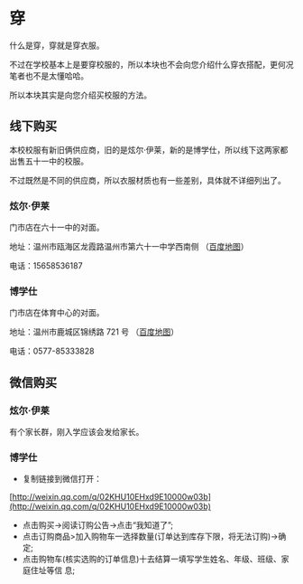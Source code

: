 # 穿

什么是穿，穿就是穿衣服。

不过在学校基本上是要穿校服的，所以本块也不会向您介绍什么穿衣搭配，更何况笔者也不是太懂哈哈。

所以本块其实是向您介绍买校服的方法。

## 线下购买

本校校服有新旧俩供应商，旧的是炫尔·伊莱，新的是博学仕，所以线下这两家都出售五十一中的校服。

不过既然是不同的供应商，所以衣服材质也有一些差别，具体就不详细列出了。

### 炫尔·伊莱

门市店在六十一中的对面。

地址：温州市瓯海区龙霞路温州市第六十一中学西南侧 （[百度地图](https://ditu.baidu.com/poi/%E7%82%AB%E5%B0%94%E6%A0%A1%E6%9C%8D/@13434232.445276495,3225330.6318940925,19.25z?uid=4731f054b5cba54a57bffff0&info_merge=1&isBizPoi=false&ugc_type=3&ugc_ver=1&device_ratio=2&compat=1&querytype=detailConInfo&da_src=shareurl)）

电话：15658536187

### 博学仕

门市店在体育中心的对面。

地址：温州市鹿城区锦绣路 721 号 （[百度地图](https://ditu.baidu.com/poi/%E5%A4%A7%E4%BC%97%E6%88%B7%E5%A4%96%E7%83%A7%E7%83%A4/@13434805.28366639,3229385.3466778654,21z?uid=f07ae00935142b349de32120&info_merge=1&isBizPoi=false&ugc_type=3&ugc_ver=1&device_ratio=2&compat=1&querytype=detailConInfo&da_src=shareurl)）

电话：0577-85333828

## 微信购买

### 炫尔·伊莱

有个家长群，刚入学应该会发给家长。

### 博学仕

* 复制链接到微信打开：

[http://weixin.qq.com/q/02KHU10EHxd9E10000w03b](http://weixin.qq.com/q/02KHU10EHxd9E10000w03b)

* 点击购买→阅读订购公告→点击“我知道了”;
* 点击订购商品>加入购物车一选择数量(订单达到库存下限，将无法订购)→确定;
* 点击购物车(核实选购的订单信息)十去结算一填写学生姓名、年级、班级、家庭住址等信
息;